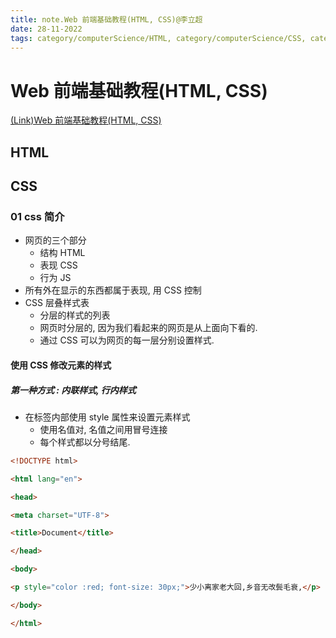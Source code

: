 ```yaml
---
title: note.Web 前端基础教程(HTML, CSS)@李立超
date: 28-11-2022
tags: category/computerScience/HTML, category/computerScience/CSS, category/computerScience/JavaScript
---
```



# Web 前端基础教程(HTML, CSS)

[(Link)Web 前端基础教程(HTML, CSS)](https://youtube.com/playlist?list=PLmOn9nNkQxJFs5KfK5ihVgb8nNccfkgxn)



## HTML 


## CSS

### 01 css 简介

- 网页的三个部分
	- 结构 HTML
	- 表现 CSS
	- 行为 JS
- 所有外在显示的东西都属于表现, 用 CSS 控制
- CSS 层叠样式表
	- 分层的样式的列表
	- 网页时分层的, 因为我们看起来的网页是从上面向下看的. 
	- 通过 CSS 可以为网页的每一层分别设置样式.

#### 使用 CSS 修改元素的样式
##### 第一种方式 : 内联样式, 行内样式
- 在标签内部使用 style 属性来设置元素样式
	- 使用名值对, 名值之间用冒号连接
	- 每个样式都以分号结尾. 

```html
<!DOCTYPE html>

<html lang="en">

<head>

<meta charset="UTF-8">

<title>Document</title>

</head>

<body>

<p style="color :red; font-size: 30px;">少小离家老大回,乡音无改鬓毛衰,</p>

</body>

</html>
```
